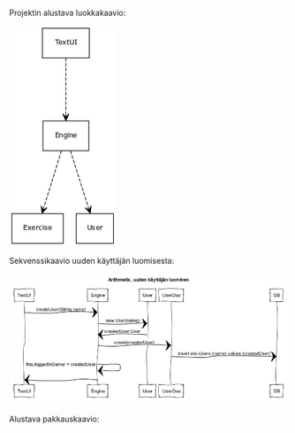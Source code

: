 Projektin alustava luokkakaavio:

![Projektin alustava luokkakaavio](https://github.com/vlappala/ot-harjoitustyoSYKSY19/blob/master/dokumentointi/kuvat/alustava%20luokkakaavio.jpg)

Sekvenssikaavio uuden käyttäjän luomisesta:

![Sekvenssikaavio, uuden käyttäjän luominen](https://github.com/vlappala/ot-harjoitustyoSYKSY19/blob/master/dokumentointi/kuvat/Arithmetix%2C%20uuden%20k%C3%A4ytt%C3%A4j%C3%A4n%20luominen.png)

Alustava pakkauskaavio:

